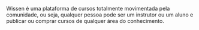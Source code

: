 Wissen é uma plataforma de cursos totalmente movimentada pela comunidade, ou seja, qualquer pessoa pode ser um instrutor ou um aluno e publicar ou comprar cursos de qualquer área do conhecimento.